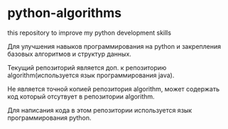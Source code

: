 # python-algorithms
this repository to improve my python development skills

Для улучшения навыков программирования на python и закрепления базовых алгоритмов и структур данных. 

Текущий репозиторий является доп. к репозиторию algorithm(используется язык программирования java).

Не является точной копией репозитория algorithm, может содержать код который отсутвует в репозитории algorithm.

Для написания кода в этом репозитории используется язык программирования python.

